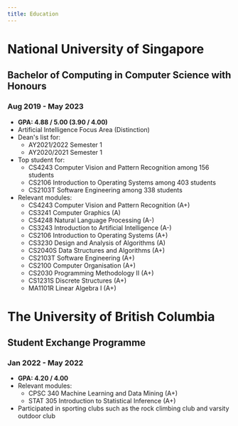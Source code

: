 ```yaml
---
title: Education
---
```


# National University of Singapore

## Bachelor of Computing in Computer Science with Honours

### Aug 2019 - May 2023

- **GPA: 4.88 / 5.00 (3.90 / 4.00)**
- Artificial Intelligence Focus Area (Distinction)
- Dean's list for:
	- AY2021/2022 Semester 1
	- AY2020/2021 Semester 1
- Top student for:
	- CS4243 Computer Vision and Pattern Recognition among 156 students
	- CS2106 Introduction to Operating Systems among 403 students
	- CS2103T Software Engineering among 338 students
- Relevant modules:
	- CS4243 Computer Vision and Pattern Recognition (A+)
	- CS3241 Computer Graphics (A)
	- CS4248 Natural Language Processing (A-)
	- CS3243 Introduction to Artificial Intelligence (A-)
	- CS2106 Introduction to Operating Systems (A+)
	- CS3230 Design and Analysis of Algorithms (A)
	- CS2040S Data Structures and Algorithms (A+)
	- CS2103T Software Engineering (A+)
	- CS2100 Computer Organisation (A+)
	- CS2030 Programming Methodology II (A+)
	- CS1231S Discrete Structures (A+)
	- MA1101R Linear Algebra I (A+)

# The University of British Columbia

## Student Exchange Programme

### Jan 2022 - May 2022

- **GPA: 4.20 / 4.00**
- Relevant modules:
	- CPSC 340 Machine Learning and Data Mining (A+)
	- STAT 305 Introduction to Statistical Inference (A+)
- Participated in sporting clubs such as the rock climbing club and varsity outdoor club
